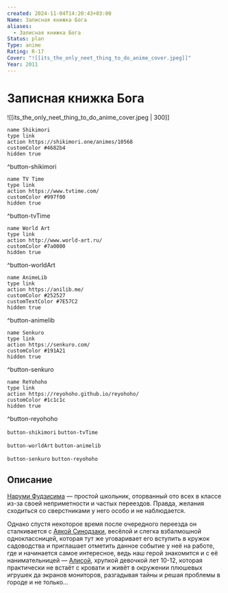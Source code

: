 ```yaml
---
created: 2024-11-04T14:20:43+03:00
Name: Записная книжка Бога
aliases:
  - Записная книжка Бога
Status: plan
Type: anime
Rating: R-17
Cover: "![[its_the_only_neet_thing_to_do_anime_cover.jpeg]]"
Year: 2011
---
```


# Записная книжка Бога

![[its_the_only_neet_thing_to_do_anime_cover.jpeg | 300]]

```button
name Shikimori
type link
action https://shikimori.one/animes/10568
customColor #4682b4
hidden true
```
^button-shikimori

```button
name TV Time
type link
action https://www.tvtime.com/
customColor #997f00
hidden true
```
^button-tvTime

```button
name World Art
type link
action http://www.world-art.ru/
customColor #7a0000
hidden true
```
^button-worldArt

```button
name AnimeLib
type link
action https://anilib.me/
customColor #252527
customTextColor #7E57C2
hidden true
```
^button-animelib

```button
name Senkuro
type link
action https://senkuro.com/
customColor #191A21
hidden true
```
^button-senkuro

```button
name ReYohoho
type link
action https://reyohoho.github.io/reyohoho/
customColor #1c1c1c
hidden true
```
^button-reyohoho

`button-shikimori` `button-tvTime`

`button-worldArt` `button-animelib`

`button-senkuro` `button-reyohoho`

## Описание

[Наруми Фудзисима](https://shikimori.one/characters/42917-narumi-fujishima) — простой школьник, оторванный ото всех в классе из-за своей неприметности и частых переездов. Правда, желания сходиться со сверстниками у него особо и не наблюдается.

Однако спустя некоторое время после очередного переезда он сталкивается с [Аякой Синодзаки](https://shikimori.one/characters/42918-ayaka-shinozaki), весёлой и слегка взбалмошной одноклассницей, которая тут же уговаривает его вступить в кружок садоводства и приглашает отметить данное событие у неё на работе, где и начинается самое интересное, ведь наш герой знакомится и с её нанимательницей — [Алисой](https://shikimori.one/characters/41924-yuuko-shionji), хрупкой девочкой лет 10-12, которая практически не встаёт с кровати и живёт в окружении плюшевых игрушек да экранов мониторов, разгадывая тайны и решая проблемы в городе и не только...

